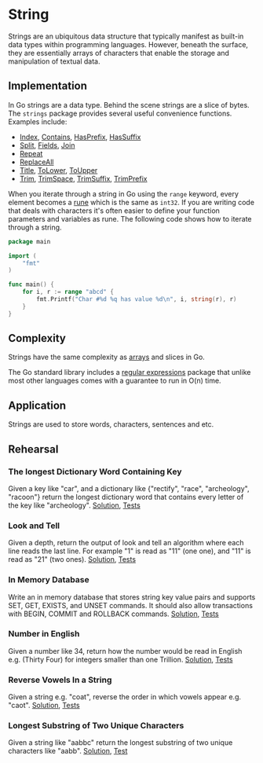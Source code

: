 # String

Strings are an ubiquitous data structure that typically manifest as built-in data types within programming languages. However, beneath the surface, they are essentially arrays of characters that enable the storage and manipulation of textual data.

## Implementation

In Go strings are a data type. Behind the scene strings are a slice of bytes. The `strings` package provides several useful convenience functions. Examples include:

* [Index](https://golang.org/pkg/strings/#Index), [Contains](https://golang.org/pkg/strings/#Contains), [HasPrefix](https://golang.org/pkg/strings/#HasPrefix), [HasSuffix](https://golang.org/pkg/strings/#HasSuffix)
* [Split](https://golang.org/pkg/strings/#Split), [Fields](https://golang.org/pkg/strings/#Split), [Join](https://golang.org/pkg/strings/#Join)
* [Repeat](https://golang.org/pkg/strings/#Repeat)
* [ReplaceAll](https://golang.org/pkg/strings/#ReplaceAll)
* [Title](https://golang.org/pkg/strings/#Title), [ToLower](https://golang.org/pkg/strings/#ToLower), [ToUpper](https://golang.org/pkg/strings/#ToUpper)
* [Trim](https://golang.org/pkg/strings/#Trim), [TrimSpace](https://golang.org/pkg/strings/#TrimSpace), [TrimSuffix](https://golang.org/pkg/strings/#TrimSuffix), [TrimPrefix](https://golang.org/pkg/strings/#TrimPrefix)

When you iterate through a string in Go using the `range` keyword, every element becomes a [rune](https://blog.golang.org/strings#TOC_5.) which is the same as `int32`. If you are writing code that deals with characters it's often easier to define your function parameters and variables as rune. The following code shows how to iterate through a string.

```Go
package main

import (
	"fmt"
)

func main() {
	for i, r := range "abcd" {
		fmt.Printf("Char #%d %q has value %d\n", i, string(r), r)
	}
}
```

## Complexity

Strings have the same complexity as [arrays](../array/) and slices in Go.

The Go standard library includes a [regular expressions](https://golang.org/pkg/regexp/) package that unlike most other languages comes with a guarantee to run in O(n) time.

## Application

Strings are used to store words, characters, sentences and etc.

## Rehearsal

### The longest Dictionary Word Containing Key

Given a key like "car", and a dictionary like {"rectify", "race", "archeology", "racoon"} return the longest dictionary word that contains every letter of the key like "archeology". [Solution](longest_dictionary_word.go), [Tests](longest_dictionary_word_test.go)

### Look and Tell

Given a depth, return the output of look and tell an algorithm where each line reads the last line. For example "1" is read as "11" (one one), and "11" is read as "21" (two ones). [Solution](look_and_tell.go), [Tests](look_and_tell_test.go)

### In Memory Database

Write an in memory database that stores string key value pairs and supports SET, GET, EXISTS, and UNSET commands. It should also allow transactions with BEGIN, COMMIT and ROLLBACK commands. [Solution](in_memory_database.go), [Tests](in_memory_database_test.go)

### Number in English

Given a number like 34, return how the number  would be read in English e.g. (Thirty Four) for integers smaller than one Trillion. [Solution](number_in_english.go), [Tests](number_in_english_test.go)

### Reverse Vowels In a String

Given a string e.g. "coat", reverse the order in which vowels appear e.g. "caot". [Solution](reverse_vowels.go), [Tests](reverse_vowels_test.go)

### Longest Substring of Two Unique Characters

Given a string like "aabbc" return the longest substring of two unique characters like "aabb". [Solution](longest_substring.go), [Test](longest_substring_test.go)
